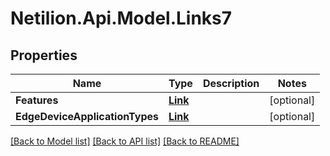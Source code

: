 # Netilion.Api.Model.Links7
## Properties

Name | Type | Description | Notes
------------ | ------------- | ------------- | -------------
**Features** | [**Link**](Link.md) |  | [optional] 
**EdgeDeviceApplicationTypes** | [**Link**](Link.md) |  | [optional] 

[[Back to Model list]](../README.md#documentation-for-models) [[Back to API list]](../README.md#documentation-for-api-endpoints) [[Back to README]](../README.md)

